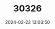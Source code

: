 ---
title: "30326"
category: "Juniperus brevifolia"
draft: false
date: 2024-02-22 13:03:50
languages:
  Portuguese: ["Cedro"]
  English: ["Azores Juniper"]
---